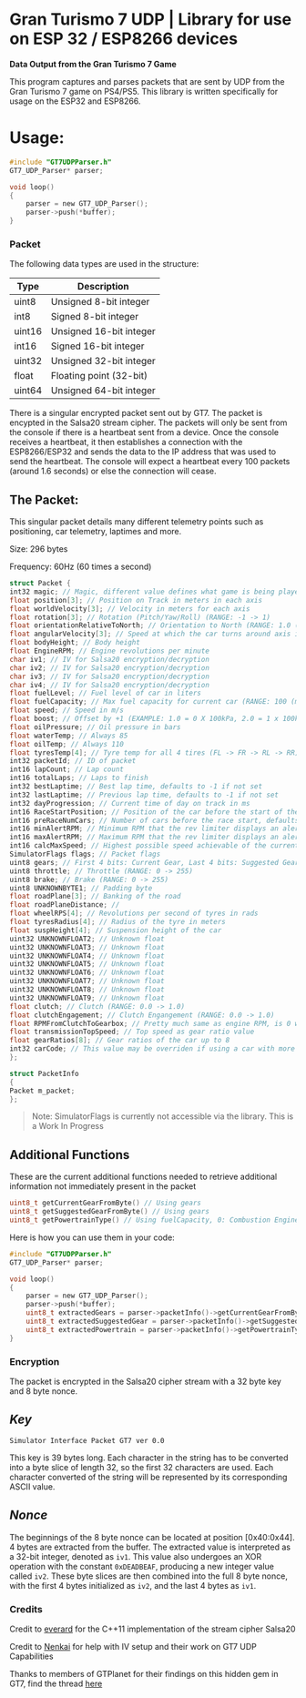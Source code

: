 # Gran Turismo 7 UDP | Library for use on ESP 32 / ESP8266 devices
**Data Output from the Gran Turismo 7 Game**

This program captures and parses packets that are sent by UDP from the Gran Turismo 7 game on PS4/PS5. This library is written specifically for usage on the ESP32 and ESP8266.

# Usage:
```C
#include "GT7UDPParser.h"
GT7_UDP_Parser* parser;

void loop()
{
    parser = new GT7_UDP_Parser();
    parser->push(*buffer);
}

```

### Packet

The following data types are used in the structure:

| Type   | Description             |
| ------ | ----------------------- |
| uint8  | Unsigned 8-bit integer  |
| int8   | Signed 8-bit integer    |
| uint16 | Unsigned 16-bit integer |
| int16  | Signed 16-bit integer   |
| uint32 | Unsigned 32-bit integer |
| float  | Floating point (32-bit) |
| uint64 | Unsigned 64-bit integer |

There is a singular encrypted packet sent out by GT7. The packet is encypted in the Salsa20 stream cipher. The packets will only be sent from the console if there is a heartbeat sent from a device. Once the console receives a heartbeat, it then establishes a connection with the ESP8266/ESP32 and sends the data to the IP address that was used to send the heartbeat. The console will expect a heartbeat every 100 packets (around 1.6 seconds) or else the connection will cease.

## The Packet: 

This singular packet details many different telemetry points such as positioning, car telemetry, laptimes and more.

Size: 296 bytes

Frequency: 60Hz (60 times a second)

```c#
struct Packet {
int32 magic; // Magic, different value defines what game is being played
float position[3]; // Position on Track in meters in each axis
float worldVelocity[3]; // Velocity in meters for each axis
float rotation[3]; // Rotation (Pitch/Yaw/Roll) (RANGE: -1 -> 1)
float orientationRelativeToNorth; // Orientation to North (RANGE: 1.0 (North) -> 0.0 (South))
float angularVelocity[3]; // Speed at which the car turns around axis in rad/s (RANGE: -1 -> 1)
float bodyHeight; // Body height
float EngineRPM; // Engine revolutions per minute
char iv1; // IV for Salsa20 encryption/decryption
char iv2; // IV for Salsa20 encryption/decryption
char iv3; // IV for Salsa20 encryption/decryption
char iv4; // IV for Salsa20 encryption/decryption
float fuelLevel; // Fuel level of car in liters 
float fuelCapacity; // Max fuel capacity for current car (RANGE: 100 (most cars) -> 5 (karts) -> 0 (electric cars))  
float speed; // Speed in m/s
float boost; // Offset by +1 (EXAMPLE: 1.0 = 0 X 100kPa, 2.0 = 1 x 100kPa)
float oilPressure; // Oil pressure in bars
float waterTemp; // Always 85
float oilTemp; // Always 110
float tyresTemp[4]; // Tyre temp for all 4 tires (FL -> FR -> RL -> RR)
int32 packetId; // ID of packet
int16 lapCount; // Lap count
int16 totalLaps; // Laps to finish
int32 bestLaptime; // Best lap time, defaults to -1 if not set
int32 lastLaptime; // Previous lap time, defaults to -1 if not set
int32 dayProgression; // Current time of day on track in ms
int16 RaceStartPosition; // Position of the car before the start of the race, defaults to -1 after race start
int16 preRaceNumCars; // Number of cars before the race start, defaults to -1 after start of the race
int16 minAlertRPM; // Minimum RPM that the rev limiter displays an alert
int16 maxAlertRPM; // Maximum RPM that the rev limiter displays an alert
int16 calcMaxSpeed; // Highest possible speed achievable of the current transmission settings
SimulatorFlags flags; // Packet flags
uint8 gears; // First 4 bits: Current Gear, Last 4 bits: Suggested Gear, see getCurrentGearFromByte and getSuggestedGearFromByte
uint8 throttle; // Throttle (RANGE: 0 -> 255)
uint8 brake; // Brake (RANGE: 0 -> 255)
uint8 UNKNOWNBYTE1; // Padding byte
float roadPlane[3]; // Banking of the road
float roadPlaneDistance; // 
float wheelRPS[4]; // Revolutions per second of tyres in rads
float tyresRadius[4]; // Radius of the tyre in meters
float suspHeight[4]; // Suspension height of the car
uint32 UNKNOWNFLOAT2; // Unknown float
uint32 UNKNOWNFLOAT3; // Unknown float
uint32 UNKNOWNFLOAT4; // Unknown float
uint32 UNKNOWNFLOAT5; // Unknown float
uint32 UNKNOWNFLOAT6; // Unknown float
uint32 UNKNOWNFLOAT7; // Unknown float
uint32 UNKNOWNFLOAT8; // Unknown float
uint32 UNKNOWNFLOAT9; // Unknown float
float clutch; // Clutch (RANGE: 0.0 -> 1.0)
float clutchEngagement; // Clutch Engangement (RANGE: 0.0 -> 1.0)
float RPMFromClutchToGearbox; // Pretty much same as engine RPM, is 0 when clutch is depressed
float transmissionTopSpeed; // Top speed as gear ratio value
float gearRatios[8]; // Gear ratios of the car up to 8
int32 carCode; // This value may be overriden if using a car with more then 9 gears
};

struct PacketInfo
{
Packet m_packet;
};
```

> Note: SimulatorFlags is currently not accessible via the library. This is a Work In Progress

## Additional Functions

These are the current additional functions needed to retrieve additional information not immediately present in the packet

```C
uint8_t getCurrentGearFromByte() // Using gears
uint8_t getSuggestedGearFromByte() // Using gears
uint8_t getPowertrainType() // Using fuelCapacity, 0: Combustion Engine, 1: Electric, 2: Karts
```

Here is how you can use them in your code:

```C
#include "GT7UDPParser.h"
GT7_UDP_Parser* parser;

void loop()
{
    parser = new GT7_UDP_Parser();
    parser->push(*buffer);
    uint8_t extractedGears = parser->packetInfo()->getCurrentGearFromByte();
    uint8_t extractedSuggestedGear = parser->packetInfo()->getSuggestedGearFromByte();
    uint8_t extractedPowertrain = parser->packetInfo()->getPowertrainType();
}

```

### Encryption 

The packet is encrypted in the Salsa20 cipher stream with a 32 byte key and 8 byte nonce.

## ***Key***

``` 
Simulator Interface Packet GT7 ver 0.0
```

This key is 39 bytes long. Each character in the string has to be converted into a byte slice of length 32, so the first 32 characters are used. Each character converted of the string will be represented by its corresponding ASCII value.

## ***Nonce***

The beginnings of the 8 byte nonce can be located at position \[0x40:0x44]. 4 bytes are extracted from the buffer. The extracted value is interpreted as a 32-bit integer, denoted as `iv1`. This value also undergoes an XOR operation with the constant `0xDEADBEAF`, producing a new integer value called `iv2`. These byte slices are then combined into the full 8 byte nonce, with the first 4 bytes initialized as `iv2`, and the last 4 bytes as `iv1`.

### Credits

Credit to [everard](https://github.com/everard/Salsa20) for the C++11 implementation of the stream cipher Salsa20

Credit to [Nenkai](https://github.com/Nenkai/PDTools) for help with IV setup and their work on GT7 UDP Capabilities

Thanks to members of GTPlanet for their findings on this hidden gem in GT7, find the thread [here](https://www.gtplanet.net/forum/threads/gt7-is-compatible-with-motion-rig.410728/)

